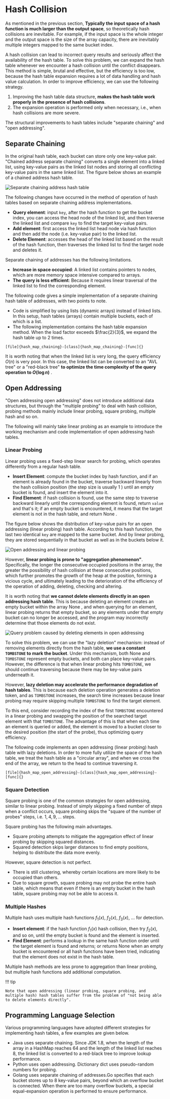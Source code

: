 # Hash Collision

As mentioned in the previous section, **Typically the input space of a hash function is much larger than the output space**, so theoretically hash collisions are inevitable. For example, if the input space is the whole integer and the output space is the size of the array capacity, there are inevitably multiple integers mapped to the same bucket index.

A hash collision can lead to incorrect query results and seriously affect the availability of the hash table. To solve this problem, we can expand the hash table whenever we encounter a hash collision until the conflict disappears. This method is simple, brutal and effective, but the efficiency is too low, because the hash table expansion requires a lot of data handling and hash value calculation. In order to improve efficiency, we can use the following strategy.

1. Improving the hash table data structure, **makes the hash table work properly in the presence of hash collisions**.
2. The expansion operation is performed only when necessary, i.e., when hash collisions are more severe.

The structural improvements to hash tables include "separate chaining" and "open addressing".

## Separate Chaining

In the original hash table, each bucket can store only one key-value pair. "Chained address separate chaining" converts a single element into a linked list, using key-value pairs as the linked list nodes and storing all conflicting key-value pairs in the same linked list. The figure below shows an example of a chained address hash table.

![Separate chaining address hash table](hash_collision.assets/hash_table_chaining.png)

The following changes have occurred in the method of operation of hash tables based on separate chaining address implementations.

- **Query element**: input `key`, after the hash function to get the bucket index, you can access the head node of the linked list, and then traverse the linked list and compare `key` to find the target key-value pairs.
- **Add element**: first access the linked list head node via hash function and then add the node (i.e. key-value pair) to the linked list.
- **Delete Element**: accesses the head of the linked list based on the result of the hash function, then traverses the linked list to find the target node and deletes it.

Separate chaining of addresses has the following limitations.

- **Increase in space occupied**: A linked list contains pointers to nodes, which are more memory space intensive compared to arrays.
- **The query is less efficient**: Because it requires linear traversal of the linked list to find the corresponding element.

The following code gives a simple implementation of a separate chaining hash table of addresses, with two points to note.

- Code is simplified by using lists (dynamic arrays) instead of linked lists. In this setup, hash tables (arrays) contain multiple buckets, each of which is a list.
- The following implementation contains the hash table expansion method. When the load factor exceeds $\frac{2}{3}$, we expand the hash table up to $2$ times.

```src
[file]{hash_map_chaining}-[class]{hash_map_chaining}-[func]{}
```

It is worth noting that when the linked list is very long, the query efficiency $O(n)$ is very poor. In this case, the linked list can be converted to an "AVL tree" or a "red-black tree" **to optimize the time complexity of the query operation to $O(\log n)$** .

## Open Addressing

"Open addressing open addressing" does not introduce additional data structures, but through the "multiple probing" to deal with hash collision, probing methods mainly include linear probing, square probing, multiple hash and so on.

The following will mainly take linear probing as an example to introduce the working mechanism and code implementation of open addressing hash tables.

### Linear Probing

Linear probing uses a fixed-step linear search for probing, which operates differently from a regular hash table.

- **Insert Element**: compute the bucket index by hash function, and if an element is already found in the bucket, traverse backward linearly from the hash collision position (the step size is usually $1$ ) until an empty bucket is found, and insert the element into it.
- **Find Element**: if hash collision is found, use the same step to traverse backward linearly until the corresponding element is found, return `value` and that's it; if an empty bucket is encountered, it means that the target element is not in the hash table, and return $\text{None}$ .

The figure below shows the distribution of key-value pairs for an open addressing (linear probing) hash table. According to this hash function, the last two identical `key` are mapped to the same bucket. And by linear probing, they are stored sequentially in that bucket as well as in the buckets below it.

![Open addressing and linear probing](hash_collision.assets/hash_table_linear_probing.png)

However, **linear probing is prone to "aggregation phenomenon"**. Specifically, the longer the consecutive occupied positions in the array, the greater the possibility of hash collision at these consecutive positions, which further promotes the growth of the heap at the position, forming a vicious cycle, and ultimately leading to the deterioration of the efficiency of the operation of adding, deleting, checking and altering.

It is worth noting that **we cannot delete elements directly in an open addressing hash table**. This is because deleting an element creates an empty bucket within the array $\text{None}$ , and when querying for an element, linear probing returns that empty bucket, so any elements under that empty bucket can no longer be accessed, and the program may incorrectly determine that those elements do not exist.

![Query problem caused by deleting elements in open addressing](hash_collision.assets/hash_table_open_addressing_deletion.png)

To solve this problem, we can use the "lazy deletion" mechanism: instead of removing elements directly from the hash table, **we use a constant `TOMBSTONE` to mark the bucket**. Under this mechanism, both $\text{None}$ and `TOMBSTONE` represent empty buckets, and both can place key-value pairs. However, the difference is that when linear probing hits `TOMBSTONE`, we should continue traversing because there may be key-value pairs underneath it.

However, **lazy deletion may accelerate the performance degradation of hash tables**. This is because each deletion operation generates a deletion token, and as `TOMBSTONE` increases, the search time increases because linear probing may require skipping multiple `TOMBSTONE` to find the target element.

To this end, consider recording the index of the first `TOMBSTONE` encountered in a linear probing and swapping the position of the searched target element with that `TOMBSTONE`. The advantage of this is that when each time an element is queried or added, the element is moved to a bucket closer to the desired position (the start of the probe), thus optimizing query efficiency.

The following code implements an open addressing (linear probing) hash table with lazy deletions. In order to more fully utilize the space of the hash table, we treat the hash table as a "circular array", and when we cross the end of the array, we return to the head to continue traversing it.

```src
[file]{hash_map_open_addressing}-[class]{hash_map_open_addressing}-[func]{}
```

### Square Detection

Square probing is one of the common strategies for open addressing, similar to linear probing. Instead of simply skipping a fixed number of steps when a conflict occurs, square probing skips the "square of the number of probes" steps, i.e. $1, 4, 9, \dots$ steps.

Square probing has the following main advantages.

- Square probing attempts to mitigate the aggregation effect of linear probing by skipping squared distances.
- Squared detection skips larger distances to find empty positions, helping to distribute the data more evenly.

However, square detection is not perfect.

- There is still clustering, whereby certain locations are more likely to be occupied than others.
- Due to square growth, square probing may not probe the entire hash table, which means that even if there is an empty bucket in the hash table, square probing may not be able to access it.

### Multiple Hashes

Multiple hash uses multiple hash functions $f_1(x)$, $f_2(x)$, $f_3(x)$, $\dots$ for detection.

- **Insert element**: if the hash function $f_1(x)$ hash collision, then try $f_2(x)$, and so on, until the empty bucket is found and the element is inserted.
- **Find Element**: performs a lookup in the same hash function order until the target element is found and returns; or returns $\text{None}$ when an empty bucket is encountered or all hash functions have been tried, indicating that the element does not exist in the hash table.

Multiple hash methods are less prone to aggregation than linear probing, but multiple hash functions add additional computation.

!!! tip

    Note that open addressing (linear probing, square probing, and multiple hash) hash tables suffer from the problem of "not being able to delete elements directly".

## Programming Language Selection

Various programming languages have adopted different strategies for implementing hash tables, a few examples are given below.

- Java uses separate chaining. Since JDK 1.8, when the length of the array in a HashMap reaches 64 and the length of the linked list reaches 8, the linked list is converted to a red-black tree to improve lookup performance.
- Python uses open addressing. Dictionary dict uses pseudo-random numbers for probing.
- Golang uses separate chaining of addresses.Go specifies that each bucket stores up to 8 key-value pairs, beyond which an overflow bucket is connected. When there are too many overflow buckets, a special equal-expansion operation is performed to ensure performance.
